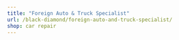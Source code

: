 ```yaml
---
title: "Foreign Auto & Truck Specialist"
url: /black-diamond/foreign-auto-and-truck-specialist/
shop: car repair
---
```

